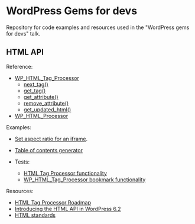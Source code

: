 # WordPress Gems for devs

Repository for code examples and resources used in the "WordPress gems for devs" talk.

## HTML API

Reference:

- [WP_HTML_Tag_Processor](https://developer.wordpress.org/reference/classes/wp_html_tag_processor/)
  - [next_tag()](https://developer.wordpress.org/reference/classes/wp_html_tag_processor/next_tag/)
  - [get_tag()](https://developer.wordpress.org/reference/classes/wp_html_tag_processor/get_tag/)
  - [get_attribute()](https://developer.wordpress.org/reference/classes/wp_html_tag_processor/get_attribute/)
  - [remove_attribute()](https://developer.wordpress.org/reference/classes/wp_html_tag_processor/remove_attribute/)
  - [get_updated_html()](https://developer.wordpress.org/reference/classes/wp_html_tag_processor/get_updated_html/)
- [WP_HTML_Processor](https://developer.wordpress.org/reference/classes/wp_html_processor/)

Examples:

- [Set aspect ratio for an iframe](https://gist.github.com/zzap/827c34cf84c5dfef0230a3315805fe3b).
- [Table of contents generator](https://github.com/WordPress/gutenberg/issues/61440#issuecomment-2107797038)
- Tests:

    - [HTML Tag Processor functionality](https://github.com/dmsnell/wordpress-develop/blob/aad531083a2eb33a051b1c8782a6c75a6d51c8b3/tests/phpunit/tests/html/wpHtmlTagProcessor.php)
    - [WP_HTML_Tag_Processor bookmark functionality](https://github.com/dmsnell/wordpress-develop/blob/aad531083a2eb33a051b1c8782a6c75a6d51c8b3/tests/phpunit/tests/html/wpHtmlTagProcessor-bookmark.php)

Resources:

- [HTML Tag Processor Roadmap](https://github.com/WordPress/gutenberg/issues/44410)
- [Introducing the HTML API in WordPress 6.2](https://make.wordpress.org/core/2023/03/07/introducing-the-html-api-in-wordpress-6-2/)
- [HTML standards](https://html.spec.whatwg.org/)

